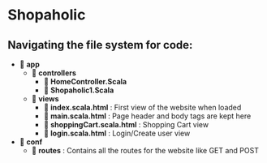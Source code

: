 # Shopaholic 
## Navigating the file system for code: 
   - :open_file_folder: **app**
      -  :open_file_folder: **controllers** 
           -   :open_file_folder: **HomeController.Scala**
           -   :open_file_folder: **Shopaholic1.Scala** 
      -  :open_file_folder: **views** 
           -   :open_file_folder: **index.scala.html** : First view of the website when loaded
           -   :open_file_folder: **main.scala.html** : Page header and body tags are kept here 
           -   :open_file_folder: **shoppingCart.scala.html** : Shopping Cart view
           -   :open_file_folder: **login.scala.html** : Login/Create user view 
   - :open_file_folder: **conf**
       - :open_file_folder: **routes** : Contains all the routes for the website like GET and POST
           
      
   
